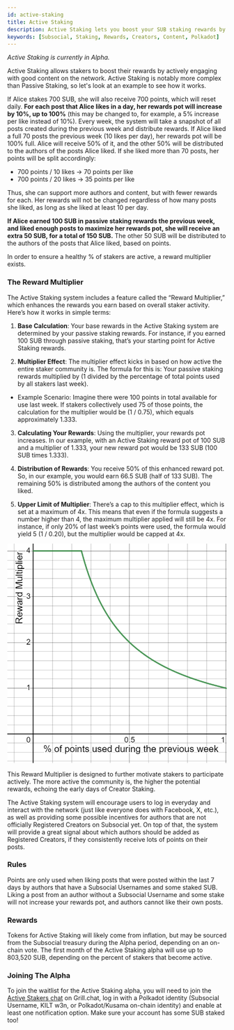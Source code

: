 ```yaml
---
id: active-staking
title: Active Staking
description: Active Staking lets you boost your SUB staking rewards by actively using Subsocial and interacting with the best creators.
keywords: [Subsocial, Staking, Rewards, Creators, Content, Polkadot]
---
```

*Active Staking is currently in Alpha.*

Active Staking allows stakers to boost their rewards by actively engaging with good content on the network. 
Active Staking is notably more complex than Passive Staking, so let's look at an example to see how it works.

If Alice stakes 700 SUB, she will also receive 700 points, which will reset daily. **For each post that Alice likes in a day, 
her rewards pot will increase by 10%, up to 100%** (this may be changed to, for example, a 5% increase per like instead of 10%). 
Every week, the system will take a snapshot of all posts created during the previous week and distribute rewards. 
If Alice liked a full 70 posts the previous week (10 likes per day), her rewards pot will be 100% full.
Alice will receive 50% of it, and the other 50% will be distributed to the authors of the posts Alice liked. 
If she liked more than 70 posts, her points will be split accordingly:

- 700 points / 10 likes → 70 points per like
- 700 points / 20 likes → 35 points per like

Thus, she can support more authors and content, but with fewer rewards for each. Her rewards will not be changed regardless of how many posts she liked,
as long as she liked at least 10 per day.

**If Alice earned 100 SUB in passive staking rewards the previous week, and liked enough posts to maximize her rewards pot, 
she will receive an extra 50 SUB, for a total of 150 SUB.** 
The other 50 SUB will be distributed to the authors of the posts that Alice liked, based on points.

In order to ensure a healthy % of stakers are active, a reward multiplier exists.

### The Reward Multiplier

The Active Staking system includes a feature called the “Reward Multiplier,” which enhances the rewards you earn based on overall staker activity. Here’s how it works in simple terms:

1. **Base Calculation**: Your base rewards in the Active Staking system are determined by your passive staking rewards. For instance, if you earned 100 SUB through passive staking, that’s your starting point for Active Staking rewards.


2. **Multiplier Effect**: The multiplier effect kicks in based on how active the entire staker community is. The formula for this is: Your passive staking rewards multiplied by (1 divided by the percentage of total points used by all stakers last week).

- Example Scenario: Imagine there were 100 points in total available for use last week. If stakers collectively used 75 of those points, the calculation for the multiplier would be (1 / 0.75), which equals approximately 1.333.

3. **Calculating Your Rewards**: Using the multiplier, your rewards pot increases. In our example, with an Active Staking reward pot of 100 SUB and a multiplier of 1.333, your new reward pot would be 133 SUB (100 SUB times 1.333).

4. **Distribution of Rewards**: You receive 50% of this enhanced reward pot. So, in our example, you would earn 66.5 SUB (half of 133 SUB). The remaining 50% is distributed among the authors of the content you liked.

5. **Upper Limit of Multiplier**: There’s a cap to this multiplier effect, which is set at a maximum of 4x. This means that even if the formula suggests a number higher than 4, the maximum multiplier applied will still be 4x. For instance, if only 20% of last week’s points were used, the formula would yield 5 (1 / 0.20), but the multiplier would be capped at 4x.

![](../../../static/img/StakingRewardMultiplier.png)

This Reward Multiplier is designed to further motivate stakers to participate actively. The more active the community is, the higher the potential rewards, echoing the early days of Creator Staking.

The Active Staking system will encourage users to log in everyday and interact with the network (just like everyone does with Facebook, X, etc.), 
as well as providing some possible incentives for authors that are not officially Registered Creators on Subsocial yet. 
On top of that, the system will provide a great signal about which authors should be added as Registered Creators, 
if they consistently receive lots of points on their posts.

### Rules
Points are only used when liking posts that were posted within the last 7 days by authors that have a Subsocial Usernames and some staked SUB. 
Liking a post from an author without a Subsocial Username and some stake will not increase your rewards pot, and authors cannot like their own posts.

### Rewards
Tokens for Active Staking will likely come from inflation, but may be sourced from the Subsocial treasury during the Alpha period, 
depending on an on-chain vote. 
The first month of the Active Staking alpha will use up to 803,520 SUB, depending on the percent of stakers that become active.

### Joining The Alpha
To join the waitlist for the Active Staking alpha, you will need to join the [Active Stakers chat](https://grill.chat/creators/stakers-20132) on Grill.chat, 
log in with a Polkadot identity (Subsocial Username, KILT w3n, or Polkadot/Kusama on-chain identity) 
and enable at least one notification option. Make sure your account has some SUB staked too!

